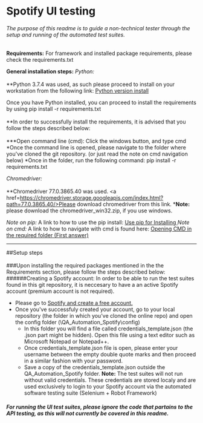 # Spotify UI testing
###### The purpose of this readme is to guide a non-technical tester through the setup and running of the automated test suites.

**Requirements:**
For framework and installed package requirements, please check the requirements.txt

**General installation steps:**
_Python:_<br></br>
	**Python 3.7.4 was used, as such please proceed to install on your workstation from the following link: <a href= https://www.python.org/downloads/release/python-374/>Python version install </a>

Once you have Python installed, you can proceed to install the requirements by using pip install -r requirements.txt<br></br>
	**In order to successfully install the requirements, it is advised that you follow the steps described below:<br></br>
		***Open command line (cmd): Click the windows button, and type cmd
			*Once the command line is opened, please navigate to the folder where you've cloned the git repository. (or just read the note on cmd navigation below)
			*Once in the folder, run the following command: pip install -r requirements.txt
	
_Chromedriver:_<br></br>
	**Chromedriver 77.0.3865.40 was used. <a href=https://chromedriver.storage.googleapis.com/index.html?path=77.0.3865.40/>Please download chromedriver from this link.</a>
	***Note:** please download the chromedriver_win32.zip, if you use windows.

_Note on pip:_ A link to how to use the pip install: <a href=https://packaging.python.org/tutorials/installing-packages/#use-pip-for-installing> Use pip for Installing </a>
_Note on cmd:_ A link to how to navigate with cmd is found here: <a href=https://stackoverflow.com/questions/5576321/need-to-navigate-to-a-folder-in-command-prompt>Opening CMD in the required folder (First answer)</a>


-------

##Setup steps <br></br>
###Upon installing the required packages mentioned in the the Requirements section, please follow the steps described below:
######Creating a Spotify account:
In order to be able to run the test suites found in this git repository, it is neccesary to have a an active Spotify account (premium account is not required).
* Please go to <a href=https://www.spotify.com/>Spotify and create a free account.</a>
* Once you've successfuly created your account, go to your local repository (the folder in which you've cloned the online repo) and open the config folder (\QA_Automation_Spotify\config)
  * In this folder you will find a file called credentials_template.json (the .json part might be hidden). Open this file using a text editor such as Microsoft Notepad or Notepad++.
  * Once credentials_template.json file is open, please enter your username between the empty double quote marks and then proceed in a similar fashion with your password.
  * Save a copy of the credentials_template.json outside the QA_Automation_Spotify folder.
	**Note:** The test suites will not run without valid credentials. These credentials are stored localy and are used exclusively to login to your Spotify account via the automated software testing suite (Selenium + Robot Framework)
  
#### _For running the UI test suites, please ignore the code that partains to the API testing, as this will not currently be covered in this readme._

